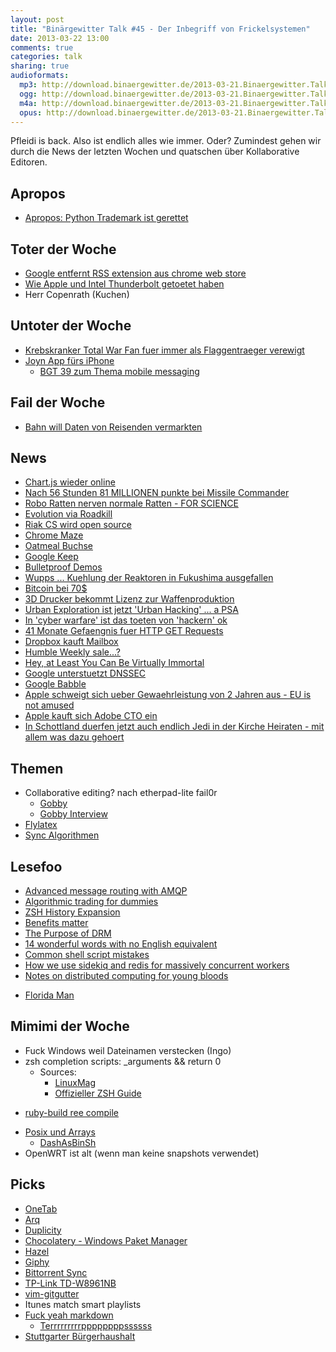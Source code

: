 ```yaml
---
layout: post
title: "Binärgewitter Talk #45 - Der Inbegriff von Frickelsystemen"
date: 2013-03-22 13:00
comments: true
categories: talk
sharing: true
audioformats:
  mp3: http://download.binaergewitter.de/2013-03-21.Binaergewitter.Talk.45.mp3
  ogg: http://download.binaergewitter.de/2013-03-21.Binaergewitter.Talk.45.ogg
  m4a: http://download.binaergewitter.de/2013-03-21.Binaergewitter.Talk.45.m4a
  opus: http://download.binaergewitter.de/2013-03-21.Binaergewitter.Talk.45.opus
---
```

Pfleidi is back. Also ist endlich alles wie immer. Oder? Zumindest gehen wir durch die News der letzten Wochen und quatschen über Kollaborative Editoren.

## Apropos

- [Apropos: Python Trademark ist gerettet]( http://pyfound.blogspot.co.uk/2013/03/python-software-foundation-reaches.html )

## Toter der Woche

- [Google entfernt RSS extension aus chrome web store]( http://www.heise.de/newsticker/meldung/Google-entfernt-RSS-Extension-aus-Chrome-Web-Store-1824218.html )
- [Wie Apple und Intel Thunderbolt getoetet haben]( http://news.techeye.net/business/how-apple-and-intel-killed-thunderbolt )
- Herr Copenrath (Kuchen)

## Untoter der Woche

- [Krebskranker Total War Fan fuer immer als Flaggentraeger verewigt]( http://www.gizmodo.de/2013/03/19/krebskranker-total-war-fan-wird-in-rome-2-unsterblich.html )
- [Joyn App fürs iPhone]( http://www.golem.de/news/vodafone-joyn-app-fuer-iphone-ist-da-1303-98287.html )
    * [BGT 39 zum Thema mobile messaging]( http://blog.binaergewitter.de/blog/2013/02/01/binaergewitter-talk-number-39-fies-ability/ )

## Fail der Woche

- [Bahn will Daten von Reisenden vermarkten]( http://www.spiegel.de/wirtschaft/unternehmen/vielfahrer-bahn-will-reisedaten-ihrer-kunden-vermarkten-a-889286.html )

## News

- [Chart.js wieder online]( http://www.chartjs.org/ )
- [Nach 56 Stunden 81 MILLIONEN punkte bei Missile Commander]( http://arstechnica.com/gaming/2013/03/55-hours-81m-points-and-the-fall-of-missile-commands-30-year-old-record/ )
- [Robo Ratten nerven normale Ratten - FOR SCIENCE](http://hackaday.com/2013/03/18/robotic-rat-torments-and-depresses-real-rats/ )
- [Evolution via Roadkill]( http://news.sciencemag.org/sciencenow/2013/03/evolution-via-roadkill.html?ref=hp )
- [Riak CS wird open source]( http://basho.com/riak-cs-is-now-open-source/ )
- [Chrome Maze]( http://chrome.com/maze/ )
- [Oatmeal Buchse]( http://shop.theoatmeal.com/collections/frontpage/products/sriracha-boxer-briefs )
- [Google Keep]( http://arstechnica.com/business/2013/03/google-keep-is-live-and-ready-to-take-your-notes/ )
- [Bulletproof Demos]( http://dev.hubspot.com/blog/bulletproof-demos )
- [Wupps ... Kuehlung der Reaktoren in Fukushima ausgefallen]( http://www.nytimes.com/2013/03/20/world/asia/blackout-halts-cooling-system-at-fukushima-plant.html?_r=0 )
- [Bitcoin bei 70$]( http://bitcoinity.org/markets )
- [3D Drucker bekommt Lizenz zur Waffenproduktion]( http://www.heise.de/newsticker/meldung/Lizenz-zur-Waffenproduktion-mit-3D-Druckern-erteilt-1824420.html )
- [Urban Exploration ist jetzt 'Urban Hacking' ... a PSA]( http://publicintelligence.net/nctc-urban-exploration/ )
- [In 'cyber warfare' ist das toeten von 'hackern' ok]( http://www.theverge.com/2013/3/21/4130740/tallin-manual-on-the-international-law-applicable-to-cyber-warfare )
- [41 Monate Gefaengnis fuer HTTP GET Requests]( http://www.darknet.org.uk/2013/03/andrew-auernheimer-aka-weev-gets-41-months-jail-time-for-get-requests/ )
- [Dropbox kauft Mailbox]( http://www.heise.de/newsticker/meldung/Dropbox-kauft-Mailbox-1824164.html )
- [Humble Weekly sale...?]( http://www.humblebundle.com/weekly )
- [Hey, at Least You Can Be Virtually Immortal]( http://www.nytimes.com/2013/03/13/business/retirementspecial/hey-at-least-you-can-be-virtually-immortal.html?_r=0 )
- [Google unterstuetzt DNSSEC]( http://googleonlinesecurity.blogspot.de/2013/03/google-public-dns-now-supports-dnssec.html )
- [Google Babble]( http://arstechnica.com/business/2013/03/babble-google-may-be-priming-unified-chat-service-for-google-io/ )
- [Apple schweigt sich ueber Gewaehrleistung von 2 Jahren aus - EU is not amused]( http://arstechnica.com/apple/2013/03/eu-still-unhappy-with-apple-over-silence-on-two-year-warranty/ )
- [Apple kauft sich Adobe CTO ein]( http://arstechnica.com/apple/2013/03/apples-hire-of-anti-apple-adobe-cto-raises-eyebrows/ )
- [In Schottland duerfen jetzt auch endlich Jedi in der Kirche Heiraten - mit allem was dazu gehoert]( http://www.bbc.co.uk/news/uk-scotland-highlands-islands-21842269 )

## Themen

- Collaborative editing? nach etherpad-lite fail0r
    - [Gobby](http://gobby.0x539.de/ )
    - [Gobby Interview](http://www.radiotux.de/index.php?/archives/2102-RadioTuxHoRadS-81.html )
- [Flylatex]( https://github.com/alabid/flylatex )
- [Sync Algorithmen]( http://www.heise.de/developer/artikel/Synchronisationsalgorithmen-verstehen-1562877.html )

## Lesefoo

- [Advanced message routing with AMQP]( http://www.igvita.com/2009/10/08/advanced-messaging-routing-with-amqp/ )
- [Algorithmic trading for dummies]( http://www.wildbunny.co.uk/blog/2013/03/15/algorithmic-trading-for-dummies/?v=1 )
- [ZSH History Expansion]( http://www.acm.uiuc.edu/workshops/zsh/history/hist_expn.html )
- [Benefits matter]( http://mhalligan.com/benefits-matter-or-why-i-wont-work-for-your-y )
- [The Purpose of DRM]( https://plus.google.com/107429617152575897589/posts/iPmatxBYuj2 )
- [14 wonderful words with no English equivalent]( http://theweek.com/article/index/238751/14-wonderful-words-with-no-english-equivalent )
- [Common shell script mistakes]( http://www.pixelbeat.org/programming/shell_script_mistakes.html )
- [How we use sidekiq and redis for massively concurrent workers]( https://www.pushlayer.com/blog/2013/03/11/how-we-use-sidekiq-and-redis-for-massively-concurrent-workers )
- [Notes on distributed computing for young bloods]( http://www.somethingsimilar.com/2013/01/14/notes-on-distributed-systems-for-young-bloods/ )
* [Florida Man]( https://twitter.com/_FloridaMan )

## Mimimi der Woche

* Fuck Windows weil Dateinamen verstecken (Ingo)
* zsh completion scripts: _arguments && return 0
    - Sources:
        - [LinuxMag](http://www.linux-mag.com/id/1106/ )
        - [Offizieller ZSH Guide](http://zsh.sourceforge.net/Guide/zshguide06.html#l189 )
- [ruby-build ree compile]( https://github.com/sstephenson/ruby-build/issues/186 )
* [Posix und Arrays]( https://github.com/makefu/array )
    - [DashAsBinSh]( https://wiki.ubuntu.com/DashAsBinSh/ )
* OpenWRT ist alt (wenn man keine snapshots verwendet)

## Picks

- [OneTab]( http://www.one-tab.com/ )
- [Arq]( http://www.haystacksoftware.com/arq/ )
- [Duplicity]( http://duplicity.nongnu.org/ )
- [Chocolatery - Windows Paket Manager]( http://chocolatey.org/ )
- [Hazel]( http://www.noodlesoft.com/hazel.php )
- [Giphy]( http://giphy.com/ )
- [Bittorrent Sync]( http://labs.bittorrent.com/experiments/sync.html )
- [TP-Link TD-W8961NB]( https://www.amazon.de/dp/B005UH9J4Q/ref=as_li_ss_til?tag=pfleidi-21 )
- [vim-gitgutter]( https://github.com/airblade/vim-gitgutter )
- Itunes match smart playlists
- [Fuck yeah markdown]( http://fuckyeahmarkdown.com/ )
    * [Terrrrrrrrrppppppppssssss]( http://5by5.tv/systematic )
- [Stuttgarter Bürgerhaushalt](http://www.buergerhaushalt-stuttgart.de/ )


